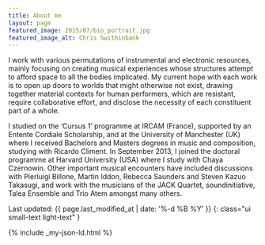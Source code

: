 ```yaml
---
title: About me
layout: page
featured_image: 2015/07/bio_portrait.jpg
featured_image_alt: Chris Swithinbank
---
```

I work with various permutations of instrumental and electronic resources,
mainly focusing on creating musical experiences whose structures attempt to
afford space to all the bodies implicated. My current hope with each work is to
open up doors to worlds that might otherwise not exist, drawing together
material contexts for human performers, which are resistant, require
collaborative effort, and disclose the necessity of each constituent part of a
whole.

I studied on the ‘Cursus 1’ programme at IRCAM (France), supported by an Entente
Cordiale Scholarship, and at the University of Manchester (UK) where I received
Bachelors and Masters degrees in music and composition, studying with Ricardo
Climent. In September 2013, I joined the doctoral programme at Harvard
University (USA) where I study with Chaya Czernowin. Other important musical
encounters have included discussions with Pierluigi Billone, Martin Iddon,
Rebecca Saunders and Steven Kazuo Takasugi, and work with the musicians of the
JACK Quartet, soundinitiative, Talea Ensemble and Trio Atem amongst many others.

Last updated: {{ page.last_modified_at | date: '%-d %B %Y' }}
{: class="ui small-text light-text" }

{% include _my-json-ld.html %}
